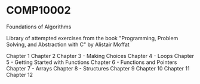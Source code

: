 # COMP10002
Foundations of Algorithms

Library of attempted exercises from the book "Programming, Problem Solving, and Abstraction with C" by Alistair Moffat

Chapter 1
Chapter 2
Chapter 3 - Making Choices
Chapter 4 - Loops
Chapter 5 - Getting Started with Functions
Chapter 6 - Functions and Pointers
Chapter 7 - Arrays
Chapter 8 - Structures
Chapter 9 
Chapter 10 
Chapter 11
Chapter 12
